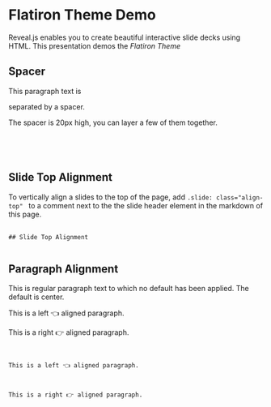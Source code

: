 # Flatiron Theme Demo 

Reveal.js enables you to create beautiful interactive slide decks using HTML. This presentation demos the _*Flatiron Theme*_



## Spacer 

This paragraph text is <div class="spacer"></div> separated by a spacer.

The spacer is 20px high, you can layer a few of them together.

<pre>
	<code>
<div class="spacer"></div>
	</code>
</pre>



## Slide Top Alignment <!-- .slide: class="align-top" -->

To vertically align a slides to the top of the page, add `.slide: class="align-top" ` to a comment next to the the slide header element in the markdown of this page. 

<pre>
	<code>
## Slide Top Alignment <!-- Add the class code here -->
	</code>
</pre>




## Paragraph Alignment

This is regular paragraph text to which no default has been applied. The default is center.

<p class="align-left">This is a left 👈 aligned paragraph.</p>
<p class="align-right">This is a right 👉 aligned paragraph.</p>

<pre>
	<code>
<p class="align-left">This is a left 👈 aligned paragraph.</p>
<p class="align-right">This is a right 👉 aligned paragraph.</p> 
	</code>
</pre>
